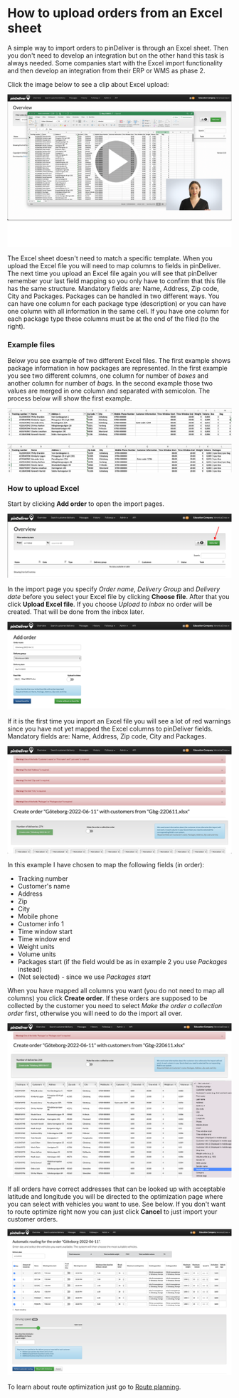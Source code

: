 # How to upload orders from an Excel sheet

A simple way to import orders to pinDeliver is through an Excel sheet. Then you don't need to develop an integration but on the other hand this task is always needed. Some companies start with the Excel import functionality and then develop an integration from their ERP or WMS as phase 2.

Click the image below to see a clip about Excel upload:
<p float="right">
<a href="https://youtu.be/Jqq4lCGpLJ8" target="_blank">
<img  alt="Excel Upload" src="/images/excel_order_movieclip_screenshot.png" width="600">
</a>
</p>
The Excel sheet doesn't need to match a specific template. When you upload the Excel file you will need to map columns to fields in pinDeliver. The next time you upload an Excel file again you will see that pinDeliver remember your last field mapping so you only have to confirm that this file has the same structure. Mandatory fields are: Name, Address, Zip code, City and Packages. Packages can be handled in  two different ways. You can have one column for each package type (description) or you can have one column with all information in the same cell. If you have one column for each package type these columns must be at the end of the filed (to the right).

### Example files ###
Below you see example of two different Excel files. The first example shows package information in how packages are represented. In the first example you see two different columns, one column for number of *boxes* and another column for number of *bags*. In the second example those two values are merged in one column and separated with semicolon. The process below will show the first example.

![Excel example 1](/images/excel_order_example1.png)

![Excel example 2](/images/excel_order_example2.png)

### How to upload Excel ###
Start by clicking **Add order** to open the import pages.

![Excel order 1](/images/excel_order1.png)

In the import page you specify *Order name*, *Delivery Group* and *Delivery date* before you select your Excel file by clicking **Choose file**. After that you click **Upload Excel file**. If you choose *Upload to inbox* no order will be created. That will be done from the inbox later.

![Excel order 2](/images/excel_order2.png)

If it is the first time you import an Excel file you will see a lot of red warnings since you have not yet mapped the Excel columns to pinDeliver fields. Mandatory fields are: Name, Address, Zip code, City and Packages.

![Excel order 3](/images/excel_order3.png)

In this example I have chosen to map the following fields (in order):
* Tracking number
* Customer's name
* Address
* Zip
* City
* Mobile phone
* Customer info 1
* Time window start
* Time window end
* Weight units
* Volume units
* Packages start (if the field would be as in example 2 you use *Packages* instead)
* (Not selected) - since we use *Packages start*

When you have mapped all columns you want (you do not need to map all columns) you click **Create order**. If these orders are supposed to be collected by the customer you need to select *Make the order a collection order* first, otherwise you will need to do the import all over.

![Excel order 4](/images/excel_order4.png)

If all orders have correct addresses that can be looked up with acceptable latitude and longitude you will be directed to the optimization page where you can select with vehicles you want to use. See below.
If you don't want to route optimize right now you can just click **Cancel** to just import your customer orders.

![Excel order 5](/images/excel_order5.png)

To learn about route optimization just go to [Route planning](route_planning.md).
